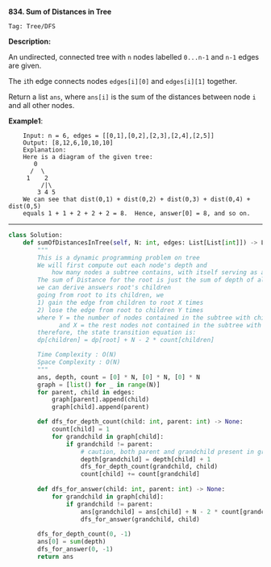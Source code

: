 **834. Sum of Distances in Tree**

```Tag: Tree/DFS```

**Description:**

An undirected, connected tree with ```n``` nodes labelled ```0...n-1``` and ```n-1``` edges are given.

The ```i```th edge connects nodes ```edges[i][0]``` and ```edges[i][1]``` together.

Return a list ```ans```, where ```ans[i]``` is the sum of the distances between node ```i``` and all other nodes.

**Example1**:

        Input: n = 6, edges = [[0,1],[0,2],[2,3],[2,4],[2,5]]
        Output: [8,12,6,10,10,10]
        Explanation: 
        Here is a diagram of the given tree:
           0
          /  \
         1    2
             /|\
            3 4 5
        We can see that dist(0,1) + dist(0,2) + dist(0,3) + dist(0,4) + dist(0,5)
        equals 1 + 1 + 2 + 2 + 2 = 8.  Hence, answer[0] = 8, and so on.

-----------

```python
class Solution:
    def sumOfDistancesInTree(self, N: int, edges: List[List[int]]) -> List[int]:
        """
        This is a dynamic programming problem on tree
        We will first compute out each node's depth and 
            how many nodes a subtree contains, with itself serving as a root
        The sum of Distance for the root is just the sum of depth of all nodes, starting with there,
        we can derive answers root's children
        going from root to its children, we 
        1) gain the edge from children to root X times
        2) lose the edge from root to children Y times
        where Y = the number of nodes contained in the subtree with children as root
              and X = the rest nodes not contained in the subtree with children as root = N - X
        therefore, the state transition equation is:
        dp[children] = dp[root] + N - 2 * count[children]

        Time Complexity : O(N)
        Space Complexity : O(N)
        """
        ans, depth, count = [0] * N, [0] * N, [0] * N
        graph = [list() for _ in range(N)]
        for parent, child in edges:
            graph[parent].append(child)
            graph[child].append(parent)

        def dfs_for_depth_count(child: int, parent: int) -> None:
            count[child] = 1
            for grandchild in graph[child]:
                if grandchild != parent: 
                    # caution, both parent and grandchild present in graph[child]
                    depth[grandchild] = depth[child] + 1
                    dfs_for_depth_count(grandchild, child)
                    count[child] += count[grandchild]
        
        def dfs_for_answer(child: int, parent: int) -> None:
            for grandchild in graph[child]:
                if grandchild != parent:
                    ans[grandchild] = ans[child] + N - 2 * count[grandchild]
                    dfs_for_answer(grandchild, child)
        
        dfs_for_depth_count(0, -1)
        ans[0] = sum(depth)
        dfs_for_answer(0, -1)
        return ans 
```
